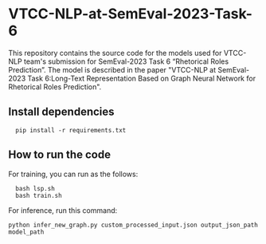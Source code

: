 # VTCC-NLP-at-SemEval-2023-Task-6
This repository contains the source code for the models used for VTCC-NLP team's submission for SemEval-2023 Task 6 “Rhetorical Roles Prediction”. The model is described in the paper "VTCC-NLP at SemEval-2023 Task 6:Long-Text Representation Based on Graph Neural Network for Rhetorical Roles Prediction".
## Install dependencies
```
  pip install -r requirements.txt
```
## How to run the code
For training, you can run as the follows:
```
  bash lsp.sh
  bash train.sh
```
For inference, run this command:
```
python infer_new_graph.py custom_processed_input.json output_json_path model_path
```

